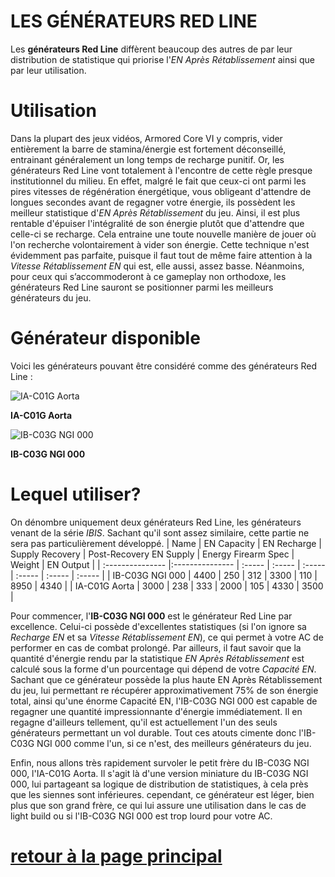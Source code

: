 # LES GÉNÉRATEURS RED LINE

Les **générateurs Red Line** diffèrent beaucoup des autres de par leur distribution de statistique qui priorise l'_EN Après Rétablissement_ ainsi que par leur utilisation. 

Utilisation
===========
Dans la plupart des jeux vidéos, Armored Core VI y compris, vider entièrement la barre de stamina/énergie est fortement déconseillé, entrainant généralement un long temps de recharge punitif. Or, les générateurs Red Line vont totalement 
à l'encontre de cette règle presque institutionnel du milieu. En effet, malgré le fait que ceux-ci ont parmi les pires vitesses de régénération énergétique, vous obligeant d'attendre de longues secondes avant de regagner votre énergie, 
ils possèdent les meilleur statistique d'_EN Après Rétablissement_ du jeu. Ainsi, il est plus rentable d'épuiser l'intégralité de son énergie plutôt que d'attendre que celle-ci se recharge. Cela entraine une toute nouvelle manière de jouer 
où l'on recherche volontairement à vider son énergie. Cette technique n'est évidemment pas parfaite, puisque il faut tout de même faire attention à la _Vitesse Rétablissement EN_ qui est, elle aussi, assez basse. Néanmoins, pour ceux qui 
s’accommoderont à ce gameplay non orthodoxe, les générateurs Red Line sauront se positionner parmi les meilleurs générateurs du jeu. 

Générateur disponible
=====================
Voici les générateurs pouvant être considéré comme des générateurs Red Line : 

![**IA-C01G Aorta**](https://armoredcore6.wiki.fextralife.com/file/Armored-Core-6/ia-c01g_aorta.jpg)
   
**IA-C01G Aorta**
  
![**IB-C03G NGI 000**](https://static.wikia.nocookie.net/armoredcore/images/0/0f/14_-_IB-C03G_NGI_000.png/revision/latest?cb=20230909035822)
  
**IB-C03G NGI 000**
  
Lequel utiliser?
================
On dénombre uniquement deux générateurs Red Line, les générateurs venant de la série _IBIS_. Sachant qu'il sont assez similaire, cette partie ne sera pas particulièrement développé.
| Name | EN Capacity | EN Recharge | Supply Recovery | Post-Recovery EN Supply | Energy Firearm Spec | Weight | EN Output |
| :--------------- |:--------------- | :----- | :----- | :----- | :----- | :----- | :----- |
| IB-C03G NGI 000 | 4400 | 250 | 312 | 3300 | 110 | 8950 | 4340 |
| IA-C01G Aorta | 3000 | 238 | 333 | 2000 | 105 | 4330 | 3500 |
  
Pour commencer, l'**IB-C03G NGI 000** est le générateur Red Line par excellence. Celui-ci possède d'excellentes statistiques (si l'on ignore sa _Recharge EN_ et sa _Vitesse Rétablissement EN_), ce qui permet à votre AC de performer en cas de
combat prolongé. Par ailleurs, il faut savoir que la quantité d'énergie rendu par la statistique _EN Après Rétablissement_ est calculé sous la forme d'un pourcentage qui dépend de votre _Capacité EN_. Sachant que ce générateur possède la plus haute EN Après Rétablissement du
jeu, lui permettant re récupérer approximativement 75% de son énergie total, ainsi qu'une énorme Capacité EN, l'IB-C03G NGI 000 est capable de regagner une quantité impressionnante d'énergie immédiatement. Il en regagne d'ailleurs tellement, 
qu'il est actuellement l'un des seuls générateurs permettant un vol durable. Tout ces atouts cimente donc l'IB-C03G NGI 000 comme l'un, si ce n'est, des meilleurs générateurs du jeu.

Enfin, nous allons très rapidement survoler le petit frère du IB-C03G NGI 000, l'IA-C01G Aorta. Il s'agit là d'une version miniature du IB-C03G NGI 000, lui partageant sa logique de distribution de statistiques, à cela près que les 
siennes sont inférieures. cependant, ce générateur est léger, bien plus que son grand frère, ce qui lui assure une utilisation dans le cas de light build ou si l'IB-C03G NGI 000 est trop lourd pour votre AC.

[retour à la page principal](https://armored-core-vi-les-generateurs.fandom.com/fr/wiki/Wiki_Armored_Core_VI_:les_g%C3%A9n%C3%A9rateurs)
===========================
